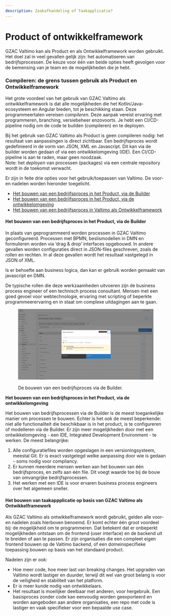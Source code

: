 ```yaml
---
description: Zaakafhandeling of Taakapplicatie?
---
```


# Product of ontwikkelframework

GZAC Valtimo kan als Product en als Ontwikkelframework worden gebruikt. Het doel zal in veel gevallen gelijk zijn: het automatiseren van bedrijfsprocessen. De keuze voor één van beide opties heeft gevolgen voor de bemensing van je team en de mogelijkheden die je hebt.

### Compileren: de grens tussen gebruik als Product en Ontwikkelframework <a href="#compileren-de-grens-tussen-gebruik-als-product-en-ontwikkelframework" id="compileren-de-grens-tussen-gebruik-als-product-en-ontwikkelframework"></a>

Het grote voordeel van het gebruik van GZAC Valtimo als ontwikkelframework is dat alle mogelijkheden die het Kotlin/Java-ecosysteem en Angular bieden, tot je beschikking staan. Deze programmeertalen vereisen _compileren_. Deze aanpak vereist ervaring met programmeren, branching, versiebeheer enzovoorts. Je hebt een CI/CD-pipeline nodig om de code te builden (compileren) en te deployen.

Bij het gebruik van GZAC Valtimo als Product is geen compileren nodig: het resultaat van aanpassingen is direct zichtbaar. Een bedrijfsproces wordt gedefinieerd in de vorm van JSON, XML en Javascript. Dit kan via de builder worden gedaan of via een ontwikkelomgeving (IDE). Een CI/CD-pipeline is aan te raden, maar geen noodzaak.\
Note: het _deployen_ van processen (packages) via een centrale repository wordt in de toekomst verwacht.

Er zijn in feite drie opties voor het gebruik/toepassen van Valtimo. De voor- en nadelen worden hieronder toegelicht.

* [Het bouwen van een bedrijfsproces in het Product, via de Builder](https://ritense.atlassian.net/wiki/spaces/RIT/pages/1422229511/Het+bouwen+van+processen#Het-bouwen-van-een-bedrijfsproces-in-het-Product%2C-via-de-Builder)
* [Het bouwen van een bedrijfsproces in het Product, via de ontwikkelomgeving](https://ritense.atlassian.net/wiki/spaces/RIT/pages/1422229511/Het+bouwen+van+processen#Het-bouwen-van-een-bedrijfsproces-in-het-Product%2C-via-de-ontwikkelomgeving)
* [Het bouwen van een bedrijfsproces in Valtimo als Ontwikkelframework](https://ritense.atlassian.net/wiki/spaces/RIT/pages/1422229511/Het+bouwen+van+processen#Het-bouwen-van-een-bedrijfsproces-in-Valtimo-als-Ontwikkelframework)

#### Het bouwen van een bedrijfsproces in het Product, via de Builder <a href="#het-bouwen-van-een-bedrijfsproces-in-het-product-via-de-builder" id="het-bouwen-van-een-bedrijfsproces-in-het-product-via-de-builder"></a>

In plaats van geprogrammeerd worden processen in GZAC Valtimo geconfigureerd. Processen met BPMN, beslismodellen in DMN en formulieren worden via ‘drag & drop’ interfaces opgebouwd. In andere gevallen worden configuraties direct in JSON-files geschreven, zoals de rollen en rechten. In al deze gevallen wordt het resultaat vastgelegd in JSON of XML.

Is er behoefte aan business logica, dan kan er gebruik worden gemaakt van javascript en DMN.

De typische rollen die deze werkzaamheden uitvoeren zijn de business process engineer of een technisch process consultant. Mensen met een goed gevoel voor webtechnologie, ervaring met scripting of beperkte programmeerervaring en in staat om complexe uitdagingen aan te gaan.

<figure><img src="../.gitbook/assets/f1a75e7f-a5ec-4fea-9706-fcd3e7899063.png" alt=""><figcaption><p>De bouwen van een bedrijfsproces via de Builder.</p></figcaption></figure>

**Het bouwen van een bedrijfsproces in het Product, via de ontwikkelomgeving**

Het bouwen van bedrijfsprocessen via de Builder is de meest toegankelijke manier om processen te bouwen. Echter is het ook de meest beperkende: niet alle functionaliteit die beschikbaar is in het product, is te configureren of modelleren via de Builder. Er zijn meer mogelijkheden door met een ontwikkelomgeving - een IDE, Integrated Development Environment - te werken. De meest belangrijke:

1. Alle configuratiefiles worden opgeslagen in een versioningsysteem, meestal Git. Er is exact vastgelegd welke aanpassing door wie is gedaan - soms nodig voor compliancy.
2. Er kunnen meerdere mensen werken aan het bouwen van één bedrijfsproces, en zelfs aan één file. Dit voegt waarde toe bij de bouw van omvangrijke bedrijfsprocessen.
3. Het werken met een IDE is voor ervaren business process engineers over het algemeen sneller.

#### Het bouwen van taakappplicatie op basis van GZAC Valtimo als Ontwikkelframework <a href="#het-bouwen-van-een-bedrijfsproces-in-valtimo-als-ontwikkelframework" id="het-bouwen-van-een-bedrijfsproces-in-valtimo-als-ontwikkelframework"></a>

Als GZAC Valtimo als ontwikkelframework wordt gebruikt, gelden alle voor- en nadelen zoals hierboven benoemd. Er komt echter één groot voordeel bij: de mogelijkheid om te programmeren. Dat betekent dat er onbeperkt mogelijkheden ontstaan om de frontend (user interface) en de backend uit te breiden of aan te passen. Er zijn organisaties die een compleet eigen frontend bouwen op de Valtimo backend, of een domeinspecifieke toepassing bouwen op basis van het standaard product.

Nadelen zijn er ook:

* Hoe meer code, hoe meer last van breaking changes. Het upgraden van Valtimo wordt lastiger en duurder, terwijl dit wel van groot belang is voor de veiligheid en stabiliteit van het platform.
* Er is meer kunde nodig van ontwikkelaars.
* Het resultaat is moeilijker deelbaar met anderen, voor hergebruik. Een basisproces zonder code kan eenvoudig worden geexporteerd en worden aangeboden aan andere organisaties, een repo met code is lastiger en vaak specifieker voor een bepaalde use case.

&#x20;
